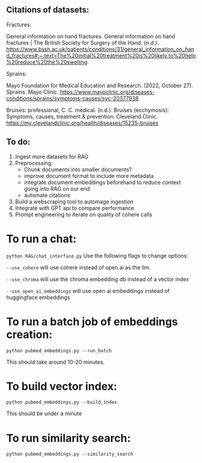## Citations of datasets:

Fractures:

General information on hand fractures. General information on hand fractures | The British Society for Surgery of the Hand. (n.d.). https://www.bssh.ac.uk/patients/conditions/31/general_information_on_hand_fractures#:~:text=The%20initial%20treatment%20is%20likely,to%20help%20reduce%20the%20swelling.

Sprains:

Mayo Foundation for Medical Education and Research. (2022, October 27). Sprains. Mayo Clinic. https://www.mayoclinic.org/diseases-conditions/sprains/symptoms-causes/syc-20377938

Bruises:
professional, C. C. medical. (n.d.). Bruises (ecchymosis): Symptoms, causes, treatment &amp; prevention. Cleveland Clinic. https://my.clevelandclinic.org/health/diseases/15235-bruises

## To do:

1. Ingest more datasets for RAG
2. Preprocessing:
   - Chunk documents into smaller documents?
   - improve document format to include more metadata
   - integrate document embeddings beforehand to reduce context going into RAG on our end
   - automate citations
3. Build a webscraping tool to automage ingestion
4. Integrate with GPT api to compare performance
5. Prompt engineering to iterate on quality of cohere calls

# To run a chat:
`python RAG/chat_interface.py`
Use the following flags to change options:

`--use_cohere` will use cohere instead of open ai as the llm.

`--use_chroma` will use the chroma embedding db instead of a vector index

`--use_open_ai_embeddings` will use open ai embeddings instead of huggingface embeddings

# To run a batch job of embeddings creation:

`python pubmed_embeddings.py --run_batch`

This should take around 10-20 minutes.

# To build vector index:

`python pubmed_embeddings.py --build_index`

This should be under a minute

# To run similarity search:

`python pubmed_embeddings.py --similarity_search`
